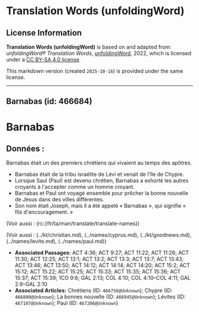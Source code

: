 # Translation Words (unfoldingWord)

## License Information

**Translation Words (unfoldingWord)** is based on and adapted from: _unfoldingWord® Translation Words_, [unfoldingWord](https://unfoldingword.org/utw), 2022, which is licensed under a [CC BY-SA 4.0 license](https://creativecommons.org/licenses/by-sa/4.0/legalcode.en).

This markdown version (created `2025-10-16`) is provided under the same license.



--------------------------------

## Barnabas (id: 466684)

Barnabas
========

Données :
---------

Barnabas était un des premiers chrétiens qui vivaient au temps des apôtres.

* Barnabas était de la tribu israélite de Lévi et venait de l'île de Chypre.
* Lorsque Saul (Paul) est devenu chrétien, Barnabas a exhorté les autres croyants à l'accepter comme un homme croyant.
* Barnabas et Paul ont voyagé ensemble pour prêcher la bonne nouvelle de Jésus dans des villes différentes.
* Son nom était Joseph, mais il a été appelé « Barnabas », qui signifie « fils d'encouragement. »

(Voir aussi : (rc://fr/ta/man/translate/translate\-names))

(Voir aussi : (../kt/christian.md), (../names/cyprus.md), (../kt/goodnews.md), (../names/levite.md), (../names/paul.md))

* **Associated Passages:** ACT 4:36; ACT 9:27; ACT 11:22; ACT 11:26; ACT 11:30; ACT 12:25; ACT 13:1; ACT 13:2; ACT 13:3; ACT 13:7; ACT 13:43; ACT 13:46; ACT 13:50; ACT 14:12; ACT 14:14; ACT 14:20; ACT 15:2; ACT 15:12; ACT 15:22; ACT 15:25; ACT 15:33; ACT 15:35; ACT 15:36; ACT 15:37; ACT 15:39; 1CO 9:6; GAL 2:13; COL 4:10; COL 4:10–COL 4:11; GAL 2:9–GAL 2:10
* **Associated Articles:** Chrétiens (ID: `466756@Unknown`); Chypre (ID: `466800@Unknown`); La bonnes nouvelle (ID: `466945@Unknown`); Lévites (ID: `467107@Unknown`); Paul (ID: `467206@Unknown`)

